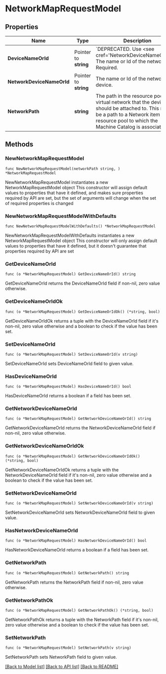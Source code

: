 # NetworkMapRequestModel

## Properties

Name | Type | Description | Notes
------------ | ------------- | ------------- | -------------
**DeviceNameOrId** | Pointer to **string** | &#x60;DEPRECATED.  Use &lt;see cref&#x3D;&#39;NetworkDeviceNameOrId&#39;/&gt;.&#x60; The name or Id of the network.  Required. | [optional] 
**NetworkDeviceNameOrId** | Pointer to **string** | The name or Id of the network device. | [optional] 
**NetworkPath** | **string** | The path in the resource pool to the virtual network that the device should be attached to. This must be a path to a Network item in the resource pool to which the Machine Catalog is associated. | 

## Methods

### NewNetworkMapRequestModel

`func NewNetworkMapRequestModel(networkPath string, ) *NetworkMapRequestModel`

NewNetworkMapRequestModel instantiates a new NetworkMapRequestModel object
This constructor will assign default values to properties that have it defined,
and makes sure properties required by API are set, but the set of arguments
will change when the set of required properties is changed

### NewNetworkMapRequestModelWithDefaults

`func NewNetworkMapRequestModelWithDefaults() *NetworkMapRequestModel`

NewNetworkMapRequestModelWithDefaults instantiates a new NetworkMapRequestModel object
This constructor will only assign default values to properties that have it defined,
but it doesn't guarantee that properties required by API are set

### GetDeviceNameOrId

`func (o *NetworkMapRequestModel) GetDeviceNameOrId() string`

GetDeviceNameOrId returns the DeviceNameOrId field if non-nil, zero value otherwise.

### GetDeviceNameOrIdOk

`func (o *NetworkMapRequestModel) GetDeviceNameOrIdOk() (*string, bool)`

GetDeviceNameOrIdOk returns a tuple with the DeviceNameOrId field if it's non-nil, zero value otherwise
and a boolean to check if the value has been set.

### SetDeviceNameOrId

`func (o *NetworkMapRequestModel) SetDeviceNameOrId(v string)`

SetDeviceNameOrId sets DeviceNameOrId field to given value.

### HasDeviceNameOrId

`func (o *NetworkMapRequestModel) HasDeviceNameOrId() bool`

HasDeviceNameOrId returns a boolean if a field has been set.

### GetNetworkDeviceNameOrId

`func (o *NetworkMapRequestModel) GetNetworkDeviceNameOrId() string`

GetNetworkDeviceNameOrId returns the NetworkDeviceNameOrId field if non-nil, zero value otherwise.

### GetNetworkDeviceNameOrIdOk

`func (o *NetworkMapRequestModel) GetNetworkDeviceNameOrIdOk() (*string, bool)`

GetNetworkDeviceNameOrIdOk returns a tuple with the NetworkDeviceNameOrId field if it's non-nil, zero value otherwise
and a boolean to check if the value has been set.

### SetNetworkDeviceNameOrId

`func (o *NetworkMapRequestModel) SetNetworkDeviceNameOrId(v string)`

SetNetworkDeviceNameOrId sets NetworkDeviceNameOrId field to given value.

### HasNetworkDeviceNameOrId

`func (o *NetworkMapRequestModel) HasNetworkDeviceNameOrId() bool`

HasNetworkDeviceNameOrId returns a boolean if a field has been set.

### GetNetworkPath

`func (o *NetworkMapRequestModel) GetNetworkPath() string`

GetNetworkPath returns the NetworkPath field if non-nil, zero value otherwise.

### GetNetworkPathOk

`func (o *NetworkMapRequestModel) GetNetworkPathOk() (*string, bool)`

GetNetworkPathOk returns a tuple with the NetworkPath field if it's non-nil, zero value otherwise
and a boolean to check if the value has been set.

### SetNetworkPath

`func (o *NetworkMapRequestModel) SetNetworkPath(v string)`

SetNetworkPath sets NetworkPath field to given value.



[[Back to Model list]](../README.md#documentation-for-models) [[Back to API list]](../README.md#documentation-for-api-endpoints) [[Back to README]](../README.md)


